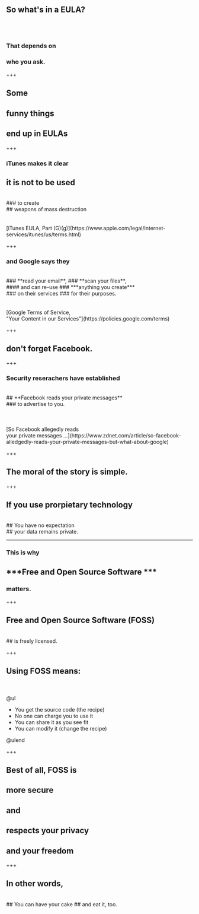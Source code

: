 ## So what's in a **EULA**?
<br><br>
### That depends on 
### who you ask.

+++

## Some 
## **funny things** 
## end up in EULAs

+++

### **iTunes** makes it clear 
## it is **not to be used**
<br>
### to create
<br>
## weapons of mass destruction
<br><br><br>
[iTunes EULA, Part (G)(g)](https://www.apple.com/legal/internet-services/itunes/us/terms.html)

+++

### and **Google** says they
<br>
### **read your email**,
### **scan your files**,
<br>
#### and can re-use
### ***anything you create***
<br>
### on their services
### for their purposes.
<br><br><br>
[Google Terms of Service, <br> "Your Content in our Services"](https://policies.google.com/terms)

+++

## don't forget **Facebook**.

+++

### Security reserachers have established
<br>
## **Facebook reads your private messages**
<br>
### to advertise to you.
<br><br><br><br>
[So Facebook allegedly reads<br>your private messages ...](https://www.zdnet.com/article/so-facebook-alledgedly-reads-your-private-messages-but-what-about-google)

+++

## The moral of the story is simple.

+++

## If you use **prorpietary** technology
<br>
## You have no expectation
<br>
## your data remains private.

---

### This is why
## ***Free and Open Source Software *** 
### matters.

+++

## **Free and Open Source Software (FOSS)**
<br>
## is freely licensed.

+++

## Using FOSS means:
<br><br>
@ul
<span style = "font-size: 125%">
- You get the source code (the recipe)
- No one can charge you to use it
- You can share it as you see fit
- You can modify it (change the recipe)
</span>
@ulend

+++

## Best of all, FOSS is
## more **secure**
## and
## respects your **privacy**
## and your **freedom**

+++

## In other words,
<br>
## You can have your cake
## and eat it, too.